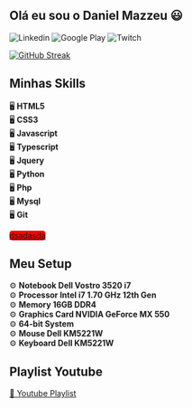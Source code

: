 ## Olá eu sou o Daniel Mazzeu 😃
![Linkedin](https://img.shields.io/badge/LinkedIn-0077B5?style=for-the-badge&logo=linkedin&logoColor=white)
![Google Play](https://img.shields.io/badge/Google_Play-414141?style=for-the-badge&logo=google-play&logoColor=white)
![Twitch](https://img.shields.io/badge/Twitch-9146FF?style=for-the-badge&logo=twitch&logoColor=white)

<a href="https://git.io/streak-stats" style="margin: 10px 0;"><img src="https://streak-stats.demolab.com?user=danzzeu&theme=merko&hide_border=true&border_radius=5&card_width=500&background=EBEBEB00" alt="GitHub Streak" /></a>

## Minhas Skills
🖥️ **HTML5** <br/>
🖥️ **CSS3** <br/>
🖥️ **Javascript** <br/>
🖥️ **Typescript** <br/>
🖥️ **Jquery** <br/>
🖥️ **Python** <br/>
🖥️ **Php** <br/>
🖥️ **Mysql** <br/>
🖥️ **Git** <br/>

<a href="#" style="background-color:red;border-radius:5px;">dsadasda</a>

## Meu Setup
⚙️ **Notebook Dell Vostro 3520 i7** <br/>
⚙️ **Processor Intel i7 1.70 GHz 12th Gen** <br/>
⚙️ **Memory 16GB DDR4** <br/>
⚙️ **Graphics Card NVIDIA GeForce MX 550** <br/>
⚙️ **64-bit System** <br/>
⚙️ **Mouse Dell KM5221W** <br/>
⚙️ **Keyboard Dell KM5221W** <br/>


## Playlist Youtube
<a href="https://www.youtube.com/playlist?list=PLiduNjzudndvROdIuM9HornT6zeRk3FDn" rel="follow">🎵 Youtube Playlist</a>
